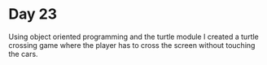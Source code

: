 # Day 23

Using object oriented programming and the turtle module I created a turtle crossing game where the player has to cross the screen without touching the cars.
